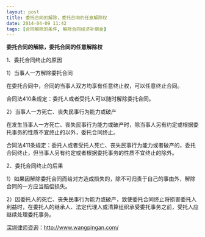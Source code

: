 ```yaml
---
layout: post
title: 委托合同的解除，委托合同的任意解除权
date: 2014-04-09 11:42
tags: [合同解除的条件, 解除合同经济补偿金]
---
```

<strong>委托合同的解除，委托合同的任意解除权</strong>

1、委托合同终止的原因

1）当事人一方解除委托合同

在委托合同中，合同的当事人双方均享有任意终止权，可以任意终止合同。

合同法410条规定：委托人或者受托人可以随时解除委托合同。

2）当事人一方死亡、丧失民事行为能力或破产

在发生当事人一方死亡、丧失民事行为能力或破产时，除当事人另有约定或根据委托事务的性质不宜终止的以外，委托合同终止。

合同法411条规定：委托人或者受托人死亡、丧失民事行为能力或者破产的，委托合同终止，但当事人另有约定或者根据委托事务的性质不宜终止的除外。

2、委托合同终止的后果

1）如果因解除委托合同而给对方造成损失的，除不可归责于自己的事由外，解除合同的一方应当赔偿损失。

2）因委托人的死亡、丧失民事行为能力或破产，致使委托合同终止将损害委托人利益时，在委托人的继承人、法定代理人或清算组织承受委托事务之前，受托人应继续处理委托事务。

<a href="http://www.wangpingan.com/">深圳律师咨询</a>：<a href="http://www.wangpingan.com/">http://www.wangpingan.com/</a>

